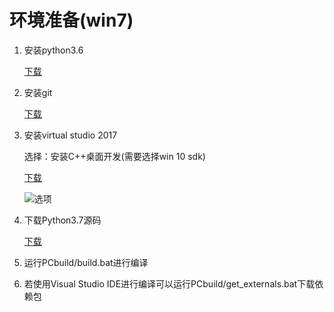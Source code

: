 # 环境准备(win7) #

1. 安装python3.6

    [下载](https://www.python.org/downloads/ "")

2. 安装git

    [下载](https://gitforwindows.org/ "")

3. 安装virtual studio 2017

    选择：安装C++桌面开发(需要选择win 10 sdk)

    [下载](https://visualstudio.microsoft.com/zh-hans/downloads/ "")

    ![选项](https://raw.githubusercontent.com/imsilence/python-src-analysis/master/Docs/images/00-01.png "")

4. 下载Python3.7源码

    [下载](https://www.python.org/downloads/source/ "")

5. 运行PCbuild/build.bat进行编译

6. 若使用Visual Studio IDE进行编译可以运行PCbuild/get_externals.bat下载依赖包